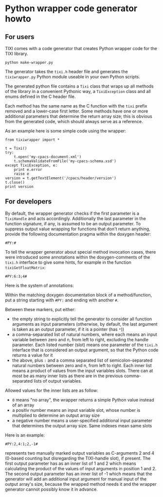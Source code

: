 # Python wrapper code generator howto #

## For users ##
TIXI comes with a code generator that creates Python wrapper code for the TIXI library.
```
python make-wrapper.py
```
The generator takes the `tixi.h` header file and generates the `tixiwrapper.py` Python module useable in your own Python scripts.

The generated python file contains a `Tixi` class that wraps up all methods of the library in a convenient Pythonic way, a `TixiException` class and all enums defined in the C header file.

Each method has the same name as the C function with the `tixi` prefix removed and a lower-case first letter.
Some methods have one or more additional parameters that determine the return array size; this is obvious from the generated code, which should always serve as a reference.

As an example here is some simple code using the wrapper:

```
from tixiwrapper import *

t = Tixi()
try:
    t.open('my-cpacs-document.xml')
    t.schemaValidateFromFile('my-cpacs-schema.xsd')
except TixiException, e:
    print e.error
    raise e
version = t.getTextElement('/cpacs/header/version')
t.close()
print version
```

## For developers ##
By default, the wrapper generator checks if the first parameter is a `TixiHandle` and acts accordingly.
Additionally the last parameter in the function signature, if any, is assumed to be an output parameter. To suppress output value wrapping for functions that don't return anything, provide the following documentation pragma within the doxygen header:
```
#PY:#
```
To tell the wrapper generator about special method invocation cases, there were introduced some annotations within the doxygen-comments of the `tixi.h` interface to give some hints, for example in the function `tixiGetFloatMatrix`:
```
#PY:6:3;4#
```
Here is the system of annotations:

Within the matching doxygen documentation block of a method/function, put a string starting with `#PY:` and ending with another `#`.

Between these markers, put either:

  * the empty string to explicitly tell the generator to consider all function arguments as input parameters (otherwise, by default, the last argument is taken as an output parameter, if it is a pointer (has `*`))
  * a comma-separated list of natural numbers, where each means an input variable between zero and n, from left to right, excluding the handle parameter. Each listed number (slot) means one parameter of the `tixi.h` interface that is considered an output argument, so that the Python code returns a value for it
  * the above, plus `:` and a comma separated list of semicolon-separated natural numbers between zero and n, from left to right. Each inner list means a product of values from the input variables slots. There can at most be as many inner lists as there are in the previous comma-separated lists of output variables.

Allowed values for the inner lists are as follow:
  * `0` means "no array", the wrapper returns a simple Python value instead of an array
  * a positiv number means an input variable slot, whose number is multiplied to determine an output array size
  * a negative number means a user-specified additional input parameter that determines the output array size. Same indexes mean same slots

Here is an example:

```
#PY:2,4:1;2,-1#
```
represents two manually marked output variables as C-arguments 2 and 4 (0-based counting but disregarding the TIXI-handle slot), if present.
The first output parameter has as an inner list of 1 and 2 which means calculating the product of the values of input arguments in position 1 and 2.
The second output parameter has an inner list of -1 which means that the generator will add an additional input argument for manual input of the output array's size, because the wrapped method needs it and the wrapper generator cannot possibly know it in advance.